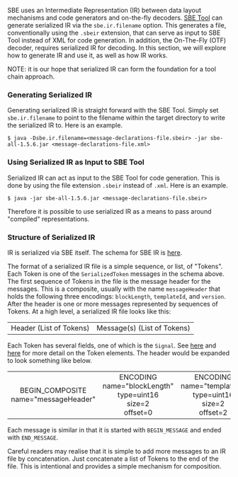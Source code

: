 SBE uses an Intermediate Representation (IR) between data layout mechanisms and code generators and on-the-fly decoders. [SBE Tool](Sbe-Tool-Guide) can generate serialized IR via the `sbe.ir.filename` option. This generates a file, conventionally using the `.sbeir` extension, that can serve as input to SBE Tool instead of XML for code generation. In addition, the On-The-Fly (OTF) decoder, requires serialized IR for decoding. In this section, we will explore how to generate IR and use it, as well as how IR works.

NOTE: it is our hope that serialized IR can form the foundation for a tool chain approach.

### Generating Serialized IR

Generating serialized IR is straight forward with the SBE Tool. Simply set `sbe.ir.filename` to point to the filename within the target directory to write the serialized IR to. Here is an example.

    $ java -Dsbe.ir.filename=<message-declarations-file.sbeir> -jar sbe-all-1.5.6.jar <message-declarations-file.xml>

### Using Serialized IR as Input to SBE Tool

Serialized IR can act as input to the SBE Tool for code generation. This is done by using the file extension `.sbeir` instead of `.xml`. Here is an example.

    $ java -jar sbe-all-1.5.6.jar <message-declarations-file.sbeir>

Therefore it is possible to use serialized IR as a means to pass around "compiled" representations.

### Structure of Serialized IR

IR is serialized via SBE itself. The schema for SBE IR is [here](https://github.com/real-logic/simple-binary-encoding/blob/master/sbe-tool/src/main/resources/sbe-ir.xml).

The format of a serialized IR file is a simple sequence, or list, of "Tokens". Each Token is one of the `SerializedToken` messages in the schema above. The first sequence of Tokens in the file is the message header for the messages. This is a composite, usually with the name `messageHeader` that holds the following three encodings: `blockLength`, `templateId`, and `version`. After the header is one or more messages represented by sequences of Tokens. At a high level, a serialized IR file looks like this:

<table>
<tr>
  <td>Header (List of Tokens)</td>
  <td>Message(s) (List of Tokens)</td>
</tr>
</table>

Each Token has several fields, one of which is the `Signal`. See [here](https://github.com/real-logic/simple-binary-encoding/blob/master/sbe-tool/src/main/java/uk/co/real_logic/sbe/ir/Token.java) and [here](https://github.com/real-logic/simple-binary-encoding/blob/master/sbe-tool/src/main/java/uk/co/real_logic/sbe/ir/Signal.java) for more
detail on the Token elements.
The header would be expanded to look something like below.

<table>
<tr>
  <td align="center">BEGIN_COMPOSITE<br>name="messageHeader"</td>
  <td align="center">ENCODING<br>name="blockLength"<br>type=uint16<br>size=2<br>offset=0</td>
  <td align="center">ENCODING<br>name="templateId"<br>type=uint16<br>size=2<br>offset=2</td>
  <td align="center">ENCODING<br>name="version"<br>type=uint8<br>size=1<br>offset=4</td>
  <td align="center">END_COMPOSITE<br>name="messageHeader"</td>
</tr>
</table>

Each message is similar in that it is started with `BEGIN_MESSAGE` and ended with `END_MESSAGE`.

Careful readers may realise that it is simple to add more messages to an IR file by concatenation. Just concatenate a list of Tokens to the end of the file. This is intentional and provides a simple mechanism for composition.
